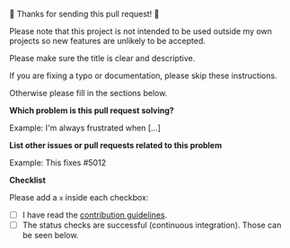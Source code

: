 🎉 Thanks for sending this pull request! 🎉

Please note that this project is not intended to be used outside my own projects
so new features are unlikely to be accepted.

Please make sure the title is clear and descriptive.

If you are fixing a typo or documentation, please skip these instructions.

Otherwise please fill in the sections below.

**Which problem is this pull request solving?**

Example: I'm always frustrated when [...]

**List other issues or pull requests related to this problem**

Example: This fixes #5012

**Checklist**

Please add a `x` inside each checkbox:

- [ ] I have read the [contribution guidelines](../blob/master/CONTRIBUTING.md).
- [ ] The status checks are successful (continuous integration). Those can be
      seen below.
